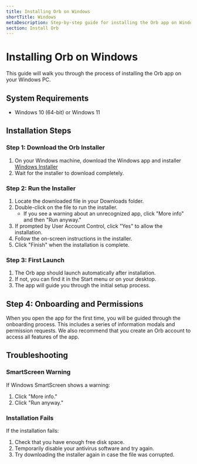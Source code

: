 ```yaml
---
title: Installing Orb on Windows
shortTitle: Windows
metaDescription: Step-by-step guide for installing the Orb app on Windows PCs
section: Install Orb
---
```


# Installing Orb on Windows

This guide will walk you through the process of installing the Orb app on your Windows PC.

## System Requirements

- Windows 10 (64-bit) or Windows 11

## Installation Steps

### Step 1: Download the Orb Installer

1. On your Windows machine, download the Windows app and installer [Windows Installer](https://pkgs.orb.net/stable/windows/orb.appinstaller)
2. Wait for the installer to download completely.

### Step 2: Run the Installer

1. Locate the downloaded file in your Downloads folder.
2. Double-click on the file to run the installer.
   - If you see a warning about an unrecognized app, click "More info" and then "Run anyway."
3. If prompted by User Account Control, click "Yes" to allow the installation.
4. Follow the on-screen instructions in the installer.
5. Click "Finish" when the installation is complete.

### Step 3: First Launch

1. The Orb app should launch automatically after installation.
2. If not, you can find it in the Start menu or on your desktop.
3. The app will guide you through the initial setup process.

## Step 4: Onboarding and Permissions

When you open the app for the first time, you will be guided through the onboarding process. This includes a series of information modals and permission requests. We also recommend that you create an Orb account to access all features of the app.

## Troubleshooting

### SmartScreen Warning

If Windows SmartScreen shows a warning:

1. Click "More info."
2. Click "Run anyway."

### Installation Fails

If the installation fails:

1. Check that you have enough free disk space.
2. Temporarily disable your antivirus software and try again.
3. Try downloading the installer again in case the file was corrupted.
